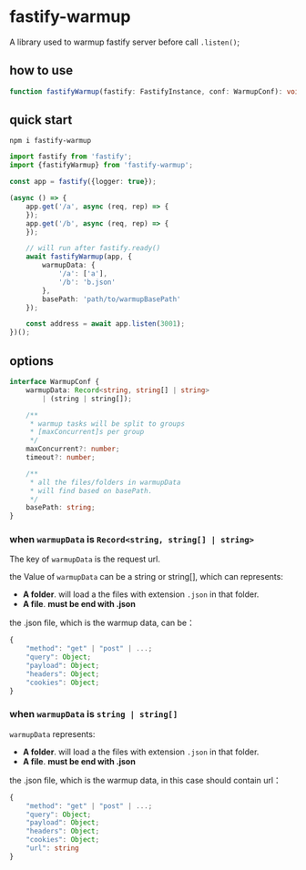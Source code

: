 # fastify-warmup

A library used to warmup fastify server before call `.listen()`;

## how to use

```ts
function fastifyWarmup(fastify: FastifyInstance, conf: WarmupConf): void
```

## quick start

```shell
npm i fastify-warmup
```

```ts
import fastify from 'fastify';
import {fastifyWarmup} from 'fastify-warmup';

const app = fastify({logger: true});

(async () => {
    app.get('/a', async (req, rep) => {
    });
    app.get('/b', async (req, rep) => {
    });

    // will run after fastify.ready()
    await fastifyWarmup(app, {
        warmupData: {
            '/a': ['a'],
            '/b': 'b.json'
        },
        basePath: 'path/to/warmupBasePath'
    });

    const address = await app.listen(3001);
})();
```

## options

```ts
interface WarmupConf {
    warmupData: Record<string, string[] | string>
        | (string | string[]);

    /**
     * warmup tasks will be split to groups
     * [maxConcurrent]s per group
     */
    maxConcurrent?: number;
    timeout?: number;

    /**
     * all the files/folders in warmupData
     * will find based on basePath.
     */
    basePath: string;
}
```

### when `warmupData` is `Record<string, string[] | string>`

The key of `warmupData` is the request url.

the Value of `warmupData` can be a string or string[], which can represents:

- **A folder**. will load a the files with extension `.json` in that folder.
- **A file**. **must be end with .json**

the .json file, which is the warmup data, can be：

```ts
{
    "method": "get" | "post" | ...;
    "query": Object;
    "payload": Object;
    "headers": Object;
    "cookies": Object;
}
```

### when `warmupData` is `string | string[]`

`warmupData` represents:

- **A folder**. will load a the files with extension `.json` in that folder.
- **A file**. **must be end with .json**

the .json file, which is the warmup data, in this case should contain url：

```ts
{
    "method": "get" | "post" | ...;
    "query": Object;
    "payload": Object;
    "headers": Object;
    "cookies": Object;
    "url": string
}
```




